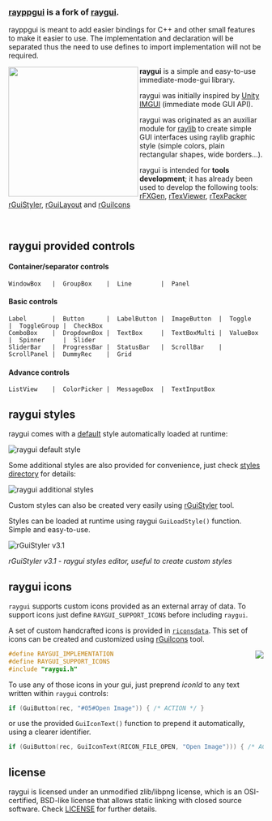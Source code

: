 ### [rayppgui](https://github.com/ANamelessGhoul/rayppgui) is a fork of [raygui](https://github.com/raysan5/raygui).
rayppgui is meant to add easier bindings for C++ and other small features to make it easier to use.
The implementation and declaration will be separated thus the need to use defines to import implementation will not be required.


<img align="left" src="logo/raygui_256x256.png" width=256>

**raygui** is a simple and easy-to-use immediate-mode-gui library.

raygui was initially inspired by [Unity IMGUI](https://docs.unity3d.com/Manual/GUIScriptingGuide.html) (immediate mode GUI API).

raygui was originated as an auxiliar module for [raylib](https://github.com/raysan5/raylib) to create simple GUI interfaces using raylib graphic style (simple colors, plain rectangular shapes, wide borders...).

raygui is intended for **tools development**; it has already been used to develop the following tools: [rFXGen](https://github.com/raysan5/rfxgen), [rTexViewer](https://raylibtech.itch.io/rtexviewer), [rTexPacker](https://raylibtech.itch.io/rtexpacker) [rGuiStyler](https://raylibtech.itch.io/rguistyler), [rGuiLayout](https://raylibtech.itch.io/rguilayout) and [rGuiIcons](https://raylibtech.itch.io/rguiicons)

<br>

## raygui provided controls

#### Container/separator controls
```
WindowBox   |  GroupBox    |  Line        |  Panel
```
#### Basic controls
```
Label       |  Button      |  LabelButton |  ImageButton  |  Toggle      |  ToggleGroup |  CheckBox
ComboBox    |  DropdownBox |  TextBox     |  TextBoxMulti |  ValueBox    |  Spinner     |  Slider   
SliderBar   |  ProgressBar |  StatusBar   |  ScrollBar    |  ScrollPanel |  DummyRec    |  Grid
```
#### Advance controls
```
ListView    |  ColorPicker |  MessageBox  |  TextInputBox
```

## raygui styles

raygui comes with a [default](styles/default) style automatically loaded at runtime:

![raygui default style](styles/default/style_table.png)

Some additional styles are also provided for convenience, just check [styles directory](styles) for details:

![raygui additional styles](images/raygui_style_table_multi.png)

Custom styles can also be created very easily using [rGuiStyler](https://raylibtech.itch.io/rguistyler) tool. 

Styles can be loaded at runtime using raygui `GuiLoadStyle()` function. Simple and easy-to-use.

![rGuiStyler v3.1](images/rguistyler_v300.png)

*rGuiStyler v3.1 - raygui styles editor, useful to create custom styles*
 
## raygui icons

`raygui` supports custom icons provided as an external array of data. To support icons just define `RAYGUI_SUPPORT_ICONS` before including `raygui`. 

A set of custom handcrafted icons is provided in [`riconsdata`](src/riconsdata.h). This set of icons can be created and customized using [rGuiIcons](https://raylibtech.itch.io/rguiicons) tool.  

<img align="right" src="images/raygui_ricons.png">

```c
#define RAYGUI_IMPLEMENTATION
#define RAYGUI_SUPPORT_ICONS
#include "raygui.h"
```
To use any of those icons in your gui, just preprend *iconId* to any text written within `raygui` controls:
```c
if (GuiButton(rec, "#05#Open Image")) { /* ACTION */ }
```
or use the provided `GuiIconText()` function to prepend it automatically, using a clearer identifier.
```c
if (GuiButton(rec, GuiIconText(RICON_FILE_OPEN, "Open Image"))) { /* ACTION */ }
```

license
-------

raygui is licensed under an unmodified zlib/libpng license, which is an OSI-certified, BSD-like license that allows static linking with closed source software. Check [LICENSE](LICENSE) for further details.
